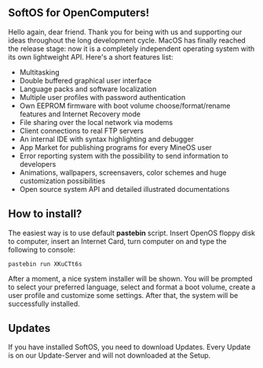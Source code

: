 
## SoftOS for OpenComputers!

Hello again, dear friend. Thank you for being with us and supporting our ideas throughout the long development cycle. MacOS has finally reached the release stage: now it is a completely independent operating system with its own lightweight API. Here's a short features list:

-   Multitasking
-   Double buffered graphical user interface
-   Language packs and software localization
-   Multiple user profiles with password authentication
-   Own EEPROM firmware with boot volume choose/format/rename features and Internet Recovery mode
-   File sharing over the local network via modems
-   Client connections to real FTP servers
-   An internal IDE with syntax highlighting and debugger
-   App Market for publishing programs for every MineOS user
-   Error reporting system with the possibility to send information to developers
-   Animations, wallpapers, screensavers, color schemes and huge customization possibilities
-   Open source system API and detailed illustrated documentations

## How to install?

The easiest way is to use default **pastebin** script. Insert OpenOS floppy disk to computer, insert an Internet Card, turn computer on and type the following to console:

	pastebin run XKuCTt6s

After a moment, a nice system installer will be shown. You will be prompted to select your preferred language, select and format a boot volume, create a user profile and customize some settings. After that, the system will be successfully installed.


## Updates

If you have installed SoftOS, you need to download Updates.
Every Update is on our Update-Server and will not downloaded at the Setup.
